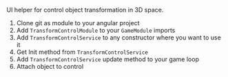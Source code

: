 UI helper for control object transformation in 3D space.

1) Clone git as module to your angular project
2) Add `TransformControlModule` to your `GameModule` imports
3) Add `TransformControlService` to any constructor where you want to use it
4) Get Init method from `TransformControlService`
5) Add `TransformControlService` update method to your game loop
6) Attach object to control

